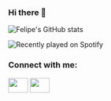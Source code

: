 ### Hi there 👋
![Felipe's GitHub stats](https://github-readme-stats.vercel.app/api?username=flipch&show_icons=true&theme=onedark)
<!--
**flipch/flipch** is a ✨ _special_ ✨ repository because its `README.md` (this file) appears on your GitHub profile.

Here are some ideas to get you started:

- 🔭 I’m currently working on ...
- 🌱 I’m currently learning ...
- 👯 I’m looking to collaborate on ...
- 🤔 I’m looking for help with ...
- 💬 Ask me about ...
- 📫 How to reach me: ...
- 😄 Pronouns: ...
- ⚡ Fun fact: ...
-->

![Recently played on Spotify](https://spotify-recently-played-readme.vercel.app/api?user=21bidhtmtpdingwrxfoiwljoy)

<h3 align="left">Connect with me:</h3>
<p align="left">
<a href="https://www.linkedin.com/in/felipech" target="blank"><img align="center" src="https://cdn.jsdelivr.net/npm/simple-icons@3.0.1/icons/linkedin.svg" alt="" height="30" width="40" /></a>
<a href="https://www.instagram.com/felipe_heliszkowski/" target="blank"><img align="center" src="https://cdn.jsdelivr.net/npm/simple-icons@3.0.1/icons/instagram.svg" alt="" height="30" width="40" /></a>
</p>
